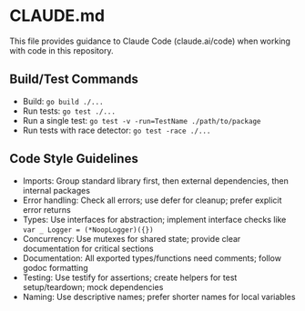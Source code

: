 # CLAUDE.md

This file provides guidance to Claude Code (claude.ai/code) when working with code in this repository.

## Build/Test Commands

- Build: `go build ./...`
- Run tests: `go test ./...`
- Run a single test: `go test -v -run=TestName ./path/to/package`
- Run tests with race detector: `go test -race ./...`

## Code Style Guidelines

- Imports: Group standard library first, then external dependencies, then internal packages
- Error handling: Check all errors; use defer for cleanup; prefer explicit error returns
- Types: Use interfaces for abstraction; implement interface checks like `var _ Logger = (*NoopLogger)({})`
- Concurrency: Use mutexes for shared state; provide clear documentation for critical sections
- Documentation: All exported types/functions need comments; follow godoc formatting
- Testing: Use testify for assertions; create helpers for test setup/teardown; mock dependencies
- Naming: Use descriptive names; prefer shorter names for local variables

